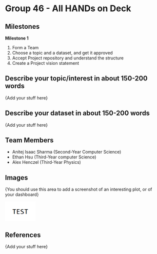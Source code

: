 # Group 46 - All HANDs on Deck

## Milestones

**Milestone 1**
1. Form a Team
2. Choose a topic and a dataset, and get it approved
3. Accept Project repository and understand the structure
4. Create a Project vision statement

## Describe your topic/interest in about 150-200 words

{Add your stuff here}

## Describe your dataset in about 150-200 words

{Add your stuff here}

## Team Members

- Anitej Isaac Sharma (Second-Year Computer Science)
- Ethan Hsu (Third-Year computer Science)
- Alex Henczel (Third-Year Physics)

## Images

{You should use this area to add a screenshot of an interesting plot, or of your dashboard}

<img src ="images/test.png" width="100px">

## References

{Add your stuff here}



